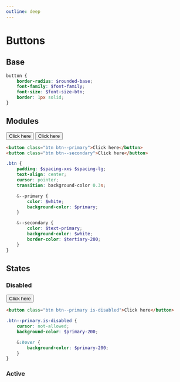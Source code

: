 ```yaml
---
outline: deep
---
```


<style>
    @import './../../dist/css/main.css'
</style>

# Buttons

## Base

```SCSS
button {
    border-radius: $rounded-base;
    font-family: $font-family;
    font-size: $font-size-btn;
    border: 1px solid;
}
```

## Modules

<button class="btn btn--primary">Click here</button>
<button class="btn btn--secondary">Click here</button>

```HTML
<button class="btn btn--primary">Click here</button>
<button class="btn btn--secondary">Click here</button>
```

```SCSS
.btn {
    padding: $spacing-xxs $spacing-lg;
    text-align: center;
    cursor: pointer;
    transition: background-color 0.3s;

    &--primary {
        color: $white;
        background-color: $primary;
    }

    &--secondary {
        color: $text-primary;
        background-color: $white;
        border-color: $tertiary-200;
    }
}
```

## States

### Disabled

<button class="btn btn--primary is-disabled">Click here</button>

```HTML
<button class="btn btn--primary is-disabled">Click here</button>
```

```SCSS
.btn--primary.is-disabled {
    cursor: not-allowed;
    background-color: $primary-200;

    &:hover {
        background-color: $primary-200;
    }
}
```

### Active

